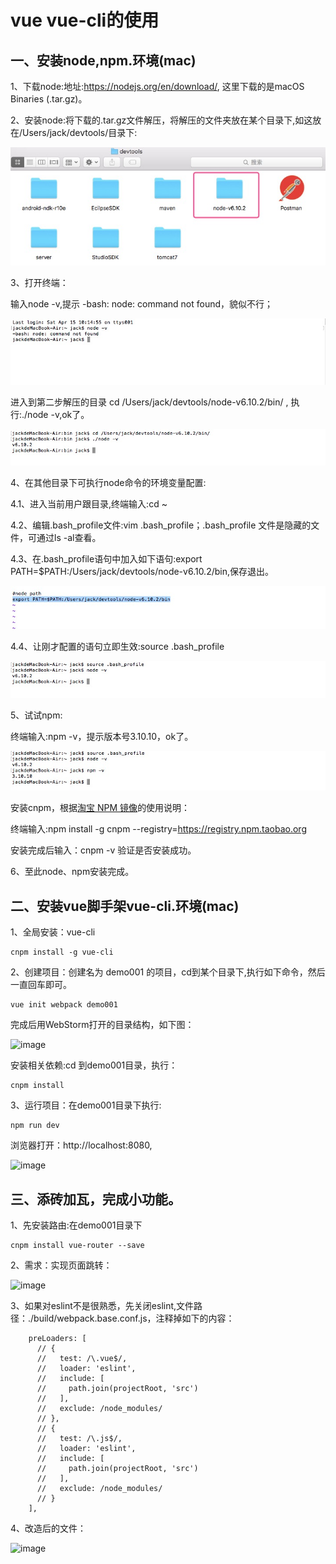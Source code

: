 vue vue-cli的使用
====

一、安装node,npm.环境(mac)
----

1、下载node:地址:https://nodejs.org/en/download/, 这里下载的是macOS Binaries (.tar.gz)。

2、安装node:将下载的.tar.gz文件解压，将解压的文件夹放在某个目录下,如这放在/Users/jack/devtools/目录下:

![image](https://github.com/jiekekeji/MVueWebpack/blob/master/demo001/preview/icon-install-dir.png)

3、打开终端：

   输入node -v,提示 -bash: node: command not found，貌似不行；
    
![image](https://github.com/jiekekeji/MVueWebpack/blob/master/demo001/preview/icon-command-node.png)    
     
   进入到第二步解压的目录 cd /Users/jack/devtools/node-v6.10.2/bin/ ,
   执行:./node -v,ok了。
    
![image](https://github.com/jiekekeji/MVueWebpack/blob/master/demo001/preview/icon-command-v.png)     
    
4、在其他目录下可执行node命令的环境变量配置:
   
   4.1、进入当前用户跟目录,终端输入:cd ~
    
   4.2、编辑.bash_profile文件:vim .bash_profile；.bash_profile 文件是隐藏的文件，可通过ls -al查看。
    
   4.3、在.bash_profile语句中加入如下语句:export PATH=$PATH:/Users/jack/devtools/node-v6.10.2/bin,保存退出。
    
![image](https://github.com/jiekekeji/MVueWebpack/blob/master/demo001/preview/icon-node-path.png)      
    
   4.4、让刚才配置的语句立即生效:source .bash_profile 
    
![image](https://github.com/jiekekeji/MVueWebpack/blob/master/demo001/preview/icon-node-path-ok.png)      

5、试试npm:
    
   终端输入:npm -v，提示版本号3.10.10，ok了。
    
![image](https://github.com/jiekekeji/MVueWebpack/blob/master/demo001/preview/icon-node-npm.png)
      
   安装cnpm，根据[淘宝 NPM 镜像](http://npm.taobao.org/)的使用说明：
   
   终端输入:npm install -g cnpm --registry=https://registry.npm.taobao.org
   
   安装完成后输入：cnpm -v 验证是否安装成功。
     
6、至此node、npm安装完成。


二、安装vue脚手架vue-cli.环境(mac)
----

1、全局安装：vue-cli
   
   ```
   cnpm install -g vue-cli
   ````
2、创建项目：创建名为 demo001 的项目，cd到某个目录下,执行如下命令，然后一直回车即可。

   ````
   vue init webpack demo001
   ````
   
   完成后用WebStorm打开的目录结构，如下图：
   
![image](https://github.com/jiekekeji/MVueWebpack/blob/master/demo001/preview/icon-project-struct.png)

   安装相关依赖:cd 到demo001目录，执行：
   
   ````
   cnpm install
   ````

3、运行项目：在demo001目录下执行:

   ````
   npm run dev
   ````
   
   浏览器打开：http://localhost:8080,
    
![image](https://github.com/jiekekeji/MVueWebpack/blob/master/demo001/preview/icon-browser-hello.png)


三、添砖加瓦，完成小功能。
----

1、先安装路由:在demo001目录下 

```
cnpm install vue-router --save
```

2、需求：实现页面跳转：

![image](https://github.com/jiekekeji/MVueWebpack/blob/master/demo001/preview/icon-browser-hello.png)


3、如果对eslint不是很熟悉，先关闭eslint,文件路径：./build/webpack.base.conf.js，注释掉如下的内容：

```
    preLoaders: [
      // {
      //   test: /\.vue$/,
      //   loader: 'eslint',
      //   include: [
      //     path.join(projectRoot, 'src')
      //   ],
      //   exclude: /node_modules/
      // },
      // {
      //   test: /\.js$/,
      //   loader: 'eslint',
      //   include: [
      //     path.join(projectRoot, 'src')
      //   ],
      //   exclude: /node_modules/
      // }
    ],
```

4、改造后的文件：

![image](https://github.com/jiekekeji/MVueWebpack/blob/master/demo001/preview/icon-code.png)
